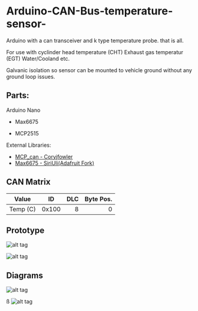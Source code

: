 # Arduino-CAN-Bus-temperature-sensor-
Arduino with a can transceiver and k type temperature probe. that is all.

For use with cyclinder head temperature (CHT) Exhaust gas temperatur (EGT) Water/Cooland etc. 

Galvanic isolation so sensor can be mounted to vehicle ground without any ground loop issues.

## Parts:

Arduino Nano

- Max6675

- MCP2515

External Libraries:
- [MCP_can - Coryjfowler](https://github.com/coryjfowler/MCP_CAN_lib)
- [Max6675 - SiriUli(Adafruit Fork)](https://github.com/SirUli/MAX6675)


## CAN Matrix

| Value       | ID        |DLC   | Byte Pos.|
| ------------- |:-----:  |----: |       --:|
| Temp (C)      | 0x100 |   8    | 0        |
## Prototype

![alt tag](https://github.com/theHeathLee/Arduino-CAN-Bus-temperature-sensor-/blob/master/Pictures/tempCANbus.jpg?raw=true "Connected oldtimer banner")

![alt tag](https://github.com/theHeathLee/Arduino-CAN-Bus-temperature-sensor-/blob/master/Pictures/tempcandisplay.jpg?raw=true "Connected oldtimer banner")



## Diagrams

![alt tag](https://github.com/theHeathLee/Arduino-CAN-Bus-temperature-sensor-/blob/master/Pictures/frSchematicWithIsolator.png?raw=true "Connected oldtimer banner")

ß
![alt tag](https://github.com/theHeathLee/Arduino-CAN-Bus-temperature-sensor-/blob/master/Pictures/frBreadboared.png?raw=true "Connected oldtimer banner")

